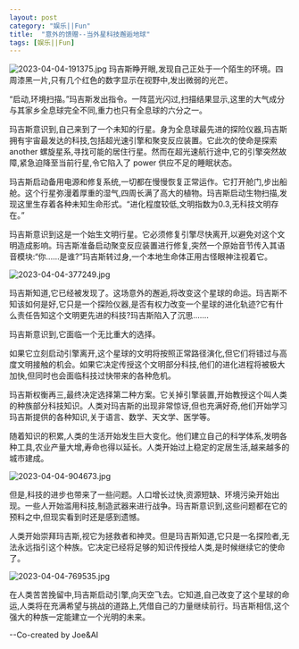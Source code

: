 ```yaml
---
layout: post
category: "娱乐||Fun"
title:  "意外的馈赠--当外星科技邂逅地球"
tags: [娱乐||Fun]
---
```


![2023-04-04-191375.jpg](http://hijoe.net/assets/2023-04-04-191375.jpg)
玛吉斯睁开眼,发现自己正处于一个陌生的环境。四周漆黑一片,只有几个红色的数字显示在视野中,发出微弱的光芒。

“启动,环境扫描。”玛吉斯发出指令。一阵蓝光闪过,扫描结果显示,这里的大气成分与其家乡全息球完全不同,重力也只有全息球的六分之一。

玛吉斯意识到,自己来到了一个未知的行星。身为全息球最先进的探险仪器,玛吉斯拥有宇宙最发达的科技,包括超光速引擎和聚变反应装置。它此次的使命是探索 another 螺旋星系,寻找可能的居住行星。然而在超光速航行途中,它的引擎突然故障,紧急迫降至当前行星,令它陷入了 power 供应不足的睡眠状态。

玛吉斯启动备用电源和修复系统,一切都在慢慢恢复正常运作。它打开舱门,步出船舱。这个行星弥漫着厚重的湿气,四周长满了高大的植物。玛吉斯启动生物扫描,发现这里生存着各种未知生命形式。“进化程度较低,文明指数为0.3,无科技文明存在。”

玛吉斯意识到这是一个始生文明行星。它必须修复引擎尽快离开,以避免对这个文明造成影响。玛吉斯准备启动聚变反应装置进行修复,突然一个原始音节传入其语音模块:“你......是谁?”玛吉斯转过身,一个本地生命体正用古怪眼神注视着它。

![2023-04-04-377249.jpg](http://hijoe.net/assets/2023-04-04-377249.jpg)

玛吉斯知道,它已经被发现了。这场意外的邂逅,将改变这个星球的命运。玛吉斯不知该如何是好,它只是一个探险仪器,是否有权力改变一个星球的进化轨迹?它有什么责任告知这个文明更先进的科技?玛吉斯陷入了沉思.......

玛吉斯意识到,它面临一个无比重大的选择。

如果它立刻启动引擎离开,这个星球的文明将按照正常路径演化,但它们将错过与高度文明接触的机会。如果它决定传授这个文明部分科技,他们的进化进程将被极大加快,但同时也会面临科技过快带来的各种危机。

玛吉斯权衡再三,最终决定选择第二种方案。它关掉引擎装置,开始教授这个叫人类的种族部分科技知识。人类对玛吉斯的出现非常惊讶,但也充满好奇,他们开始学习玛吉斯提供的各种知识,关于语言、数学、天文学、医学等。

随着知识的积累,人类的生活开始发生巨大变化。他们建立自己的科学体系,发明各种工具,农业产量大增,寿命也得以延长。人类开始过上稳定的定居生活,越来越多的城市建成。

![2023-04-04-904673.jpg](http://hijoe.net/assets/2023-04-04-904673.jpg)

但是,科技的进步也带来了一些问题。人口增长过快,资源短缺、环境污染开始出现。一些人开始滥用科技,制造武器来进行战争。玛吉斯意识到,这些问题都在它的预料之中,但现实看到时还是感到遗憾。

人类开始崇拜玛吉斯,视它为拯救者和神灵。但是玛吉斯知道,它只是一名探险者,无法永远指引这个种族。它决定已经将足够的知识传授给人类,是时候继续它的使命了。

![2023-04-04-769535.jpg](http://hijoe.net/assets/2023-04-04-769535.jpg)

在人类苦苦挽留中,玛吉斯启动引擎,向天空飞去。它知道,自己改变了这个星球的命运,人类将在充满希望与挑战的道路上,凭借自己的力量继续前行。玛吉斯相信,这个强大的种族一定能建立一个光明的未来。

--Co-created by Joe&AI
